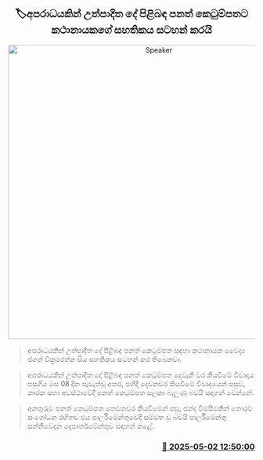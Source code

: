 <p align='center'><b><h2 align='center' title='Speaker's certificate recorded on the Proceeds of Crime Bill'>🏷අපරාධයකින් උත්පාදිත දේ පිළිබඳ පනත් කෙටුම්පතට කථානායකගේ සහතිකය සටහන් කරයි</h2></b></p>
<p align='center'><img src='https://helakuru.sgp1.cdn.digitaloceanspaces.com/esana/images/lib/jagath-wickramanayake-sing-new.jpg' width='600' alt='Speaker's certificate recorded on the Proceeds of Crime Bill'></p>

> අපරාධයකින් උත්පාදිත දේ පිළිබඳ පනත් කෙටුම්පත සඳහා කථානායක වෛද්‍ය ජගත් වික්‍රමරත්න සිය සහතිකය සටහන් කර තිබෙනවා.

> අපරාධයකින් උත්පාදිත දේ පිළිබඳ පනත් කෙටුම්පත දෙවැනි වර කියවීමේ විවාදය පසුගිය මස 08 දින පැවැත්වූ අතර, එහිදී දෙවනවර කියවීමේ විවාදයෙන් පසුව, කාරක සභා අවස්ථාවේදී පනත් කෙටුම්පත සලකා බැලුණු බවයි සඳහන් වෙන්නේ.

> අනතුරුව පනත් කෙටුම්පත තෙවනවර කියවීමෙන් පසු, ඡන්ද විමසීමකින් තොරව සංශෝධන රහිතව එය පාර්ලිමේන්තුවේදී සම්මත වූ බවයි පාර්ලිමේන්තු සන්නිවේදන දෙපාර්තමේන්තුව සඳහන් කළේ.



<h3 align='right'><a href='https://www.helakuru.lk/esana/p/109735/'>📅 2025-05-02 12:50:00</a></h3>
